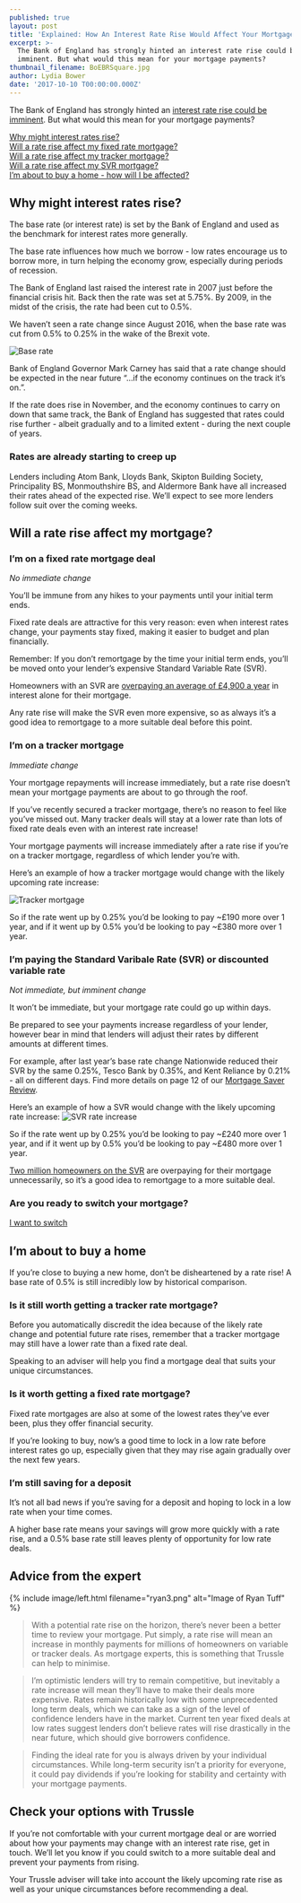 ```yaml
---
published: true
layout: post
title: 'Explained: How An Interest Rate Rise Would Affect Your Mortgage Payments'
excerpt: >-
  The Bank of England has strongly hinted an interest rate rise could be
  imminent. But what would this mean for your mortgage payments?    
thumbnail_filename: BoEBRSquare.jpg
author: Lydia Bower
date: '2017-10-10 T00:00:00.000Z'
---
```

The Bank of England has strongly hinted an [interest rate rise could be imminent](http://www.bbc.co.uk/news/business-41439349). But what would this mean for your mortgage payments?  

[Why might interest rates rise?](#why-might-interest-rates-rise)  
[Will a rate rise affect my fixed rate mortgage?](#im-on-a-fixed-rate-mortgage-deal)   
[Will a rate rise affect my tracker mortgage?](#im-on-a-tracker-mortgage)  
[Will a rate rise affect my SVR mortgage?](#im-paying-the-standard-varibale-rate-svr-or-discounted-variable-rate)  
[I’m about to buy a home - how will I be affected?](#im-about-to-buy-a-home)  

## Why might interest rates rise?
The base rate (or interest rate) is set by the Bank of England and used as the benchmark for interest rates more generally.

The base rate influences how much we borrow - low rates encourage us to borrow more, in turn helping the economy grow, especially during periods of recession. 

The Bank of England last raised the interest rate in 2007 just before the financial crisis hit. Back then the rate was set at 5.75%. By 2009, in the midst of the crisis, the rate had been cut to 0.5%.

We haven’t seen a rate change since August 2016, when the base rate was cut from 0.5% to 0.25% in the wake of the Brexit vote.

![Base rate]({{site.baseurl}}/images/post_images/BoEBR.jpg)

Bank of England Governor Mark Carney has said that a rate change should be expected in the near future “...if the economy continues on the track it’s on.”.

If the rate does rise in November, and the economy continues to carry on down that same track, the Bank of England has suggested that rates could rise further - albeit gradually and to a limited extent - during the next couple of years. 

### Rates are already starting to creep up
Lenders including Atom Bank, Lloyds Bank, Skipton Building Society, Principality BS, Monmouthshire BS, and Aldermore Bank have all increased their rates ahead of the expected rise. We’ll expect to see more lenders follow suit over the coming weeks. 

## Will a rate rise affect my mortgage?

### I’m on a fixed rate mortgage deal
_No immediate change_

You’ll be immune from any hikes to your payments until your initial term ends.

Fixed rate deals are attractive for this very reason: even when interest rates change, your payments stay fixed, making it easier to budget and plan financially. 

Remember: If you don’t remortgage by the time your initial term ends, you’ll be moved onto your lender’s expensive Standard Variable Rate (SVR).

Homeowners with an SVR are [overpaying an average of £4,900 a year](http://www.dailymail.co.uk/money/mortgageshome/article-4569160/You-paying-5k-year-mortgage.html) in interest alone for their mortgage. 

Any rate rise will make the SVR even more expensive, so as always it’s a good idea to remortgage to a more suitable deal before this point.

### I’m on a tracker mortgage
_Immediate change_

Your mortgage repayments will increase immediately, but a rate rise doesn’t mean your mortgage payments are about to go through the roof.

If you’ve recently secured a tracker mortgage, there’s no reason to feel like you’ve missed out. Many tracker deals will stay at a lower rate than lots of fixed rate deals even with an interest rate increase! 

Your mortgage payments will increase immediately after a rate rise if you’re on a tracker mortgage, regardless of which lender you’re with. 

Here’s an example of how a tracker mortgage would change with the likely upcoming rate increase: 

![Tracker mortgage]({{site.baseurl}}/images/post_images/RateIncreaseTrackerMortgage.jpg)

So if the rate went up by 0.25% you’d be looking to pay ~£190 more over 1 year, and if it went up by 0.5% you’d be looking to pay ~£380 more over 1 year.

### I’m paying the Standard Varibale Rate (SVR) or discounted variable rate
_Not immediate, but imminent change_

It won’t be immediate, but your mortgage rate could go up within days.

Be prepared to see your payments increase regardless of your lender, however bear in mind that lenders will adjust their rates by different amounts at different times.

For example, after last year’s base rate change Nationwide reduced their SVR by the same 0.25%, Tesco Bank by 0.35%, and Kent Reliance by 0.21% - all on different days. Find more details on page 12 of our [Mortgage Saver Review](https://trussle.com/blog/mortgage-saver-review-may-2017). 

Here’s an example of how a SVR would change with the likely upcoming rate increase:
![SVR rate increase]({{site.baseurl}}/images/post_images/SVRrateIncrease.jpg)

So if the rate went up by 0.25% you’d be looking to pay ~£240 more over 1 year, and if it went up by 0.5% you’d be looking to pay ~£480 more over 1 year.

[Two million homeowners on the SVR](http://www.cityam.com/265859/you-one-millions-brits-paying-banks-98bn-needless-mortgage) are overpaying for their mortgage unnecessarily, so it’s a good idea to remortgage to a more suitable deal.

### Are you ready to switch your mortgage?
[I want to switch](https://apply.trussle.com/remortgage-quick-check "Are you ready to switch?")

## I’m about to buy a home
If you’re close to buying a new home, don’t be disheartened by a rate rise! A base rate of 0.5% is still incredibly low by historical comparison.

### Is it still worth getting a tracker rate mortgage?
Before you automatically discredit the idea because of the likely rate change and potential future rate rises, remember that a tracker mortgage may still have a lower rate than a fixed rate deal.

Speaking to an adviser will help you find a mortgage deal that suits your unique circumstances. 

### Is it worth getting a fixed rate mortgage?
Fixed rate mortgages are also at some of the lowest rates they’ve ever been, plus they offer financial security.

If you’re looking to buy, now’s a good time to lock in a low rate before interest rates go up, especially given that they may rise again gradually over the next few years. 

### I’m still saving for a deposit
It’s not all bad news if you’re saving for a deposit and hoping to lock in a low rate when your time comes.

A higher base rate means your savings will grow more quickly with a rate rise, and a 0.5% base rate still leaves plenty of opportunity for low rate deals. 

## Advice from the expert
{% include image/left.html filename="ryan3.png" alt="Image of Ryan Tuff" %}
> With a potential rate rise on the horizon, there’s never been a better time to review your mortgage. Put simply, a rate rise will mean an increase in monthly payments for millions of homeowners on variable or tracker deals. As mortgage experts, this is something that Trussle can help to minimise.

> I’m optimistic lenders will try to remain competitive, but inevitably a rate increase will mean they’ll have to make their deals more expensive. Rates remain historically low with some unprecedented long term deals, which we can take as a sign of the level of confidence lenders have in the market. Current ten year fixed deals at low rates suggest lenders don’t believe rates will rise drastically in the near future, which should give borrowers confidence.

> Finding the ideal rate for you is always driven by your individual circumstances. While long-term security isn’t a priority for everyone, it could pay dividends if you’re looking for stability and certainty with your mortgage payments.

## Check your options with Trussle
If you’re not comfortable with your current mortgage deal or are worried about how your payments may change with an interest rate rise, get in touch. We’ll let you know if you could switch to a more suitable deal and prevent your payments from rising. 

Your Trussle adviser will take into account the likely upcoming rate rise as well as your unique circumstances before recommending a deal.
